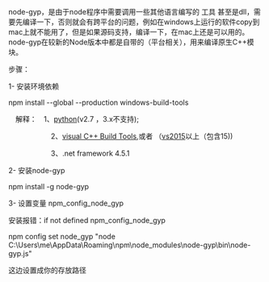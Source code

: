 node-gyp，是由于node程序中需要调用一些其他语言编写的 工具 甚至是dll，需要先编译一下，否则就会有跨平台的问题，例如在windows上运行的软件copy到mac上就不能用了，但是如果源码支持，编译一下，在mac上还是可以用的。node-gyp在较新的Node版本中都是自带的（平台相关），用来编译原生C++模块。

步骤：

1- 安装环境依赖

npm install --global --production windows-build-tools

　解释：　1、[python](https://www.python.org/downloads/)(v2.7 ，3.x不支持);

　　　　　　2、[visual C++ Build Tools](http://landinghub.visualstudio.com/visual-cpp-build-tools),或者 （[vs2015](https://www.visualstudio.com/vs/community/)以上（包含15))

　　　　　　3、.net framework 4.5.1

2- 安装node-gyp

npm install -g node-gyp

3- 设置变量 npm_config_node_gyp

安装报错：if not defined npm_config_node_gyp

npm config set node_gyp "node C:\Users\me\AppData\Roaming\npm\node_modules\node-gyp\bin\node-gyp.js" 

这边设置成你的存放路径

